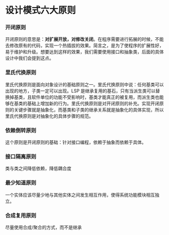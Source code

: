 # 设计模式六大原则

### 开闭原则
开闭原则的意思是：**对扩展开放，对修改关闭**。在程序需要进行拓展的时候，不能去修改原有的代码，实现一个热插拔的效果。简言之，是为了使程序的扩展性好，易于维护和升级。想要达到这样的效果，我们需要使用接口和抽象类，后面的具体设计中我们会提到这点。

### 里氏代换原则
里氏代换原则是面向对象设计的基础原则之一。里氏代换原则中说：任何基类可以出现的地方，子类一定可以出现。LSP 是继承复用的基石，只有当派生类可以替换掉基类，且软件单位的功能不受影响时，基类才能真正的被复用，而派生类也能够在基类的基础上增加新的行为。里氏代换原则是对开闭原则的补充。实现开闭原则的关键步骤就是抽象化，而基类和子类的继承关系就是抽象化的具体实现，所以里氏代换原则是对抽象化的具体步骤的规范。

### 依赖倒转原则
这个原则是开闭原则的基础：针对接口编程，依赖于抽象而依赖于具体。

### 接口隔离原则
类与类之间降低依赖，降低耦合度

### 最少知道原则 ###
一个实体应该尽量少地与其他实体之间发生相互作用，使得系统功能模块相互独立。

### 合成复用原则 ###
尽量使用合成/聚合的方式，而不是继承
